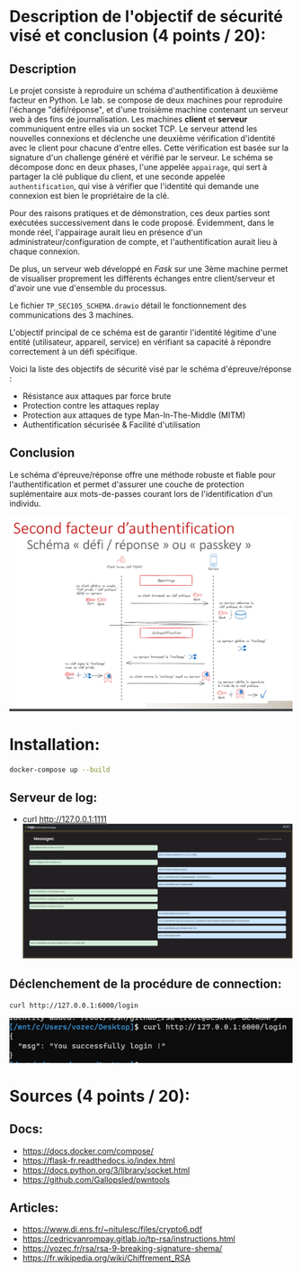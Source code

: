 # Description de l'objectif de sécurité visé et conclusion (4 points / 20):
## Description
Le projet consiste à reproduire un schéma d'authentification à deuxième facteur en Python.
Le lab. se compose de deux machines pour reproduire l'échange "défi/réponse", et d'une troisième machine contenant un serveur web à des fins de journalisation.
Les machines **client** et **serveur** communiquent entre elles via un socket TCP. Le serveur attend les nouvelles connexions et déclenche une deuxième vérification d'identité avec le client pour chacune d'entre elles. Cette vérification est basée sur la signature d'un challenge généré et vérifié par le serveur. Le schéma se décompose donc en deux phases, l'une appelée ``appairage``, qui sert à partager la clé publique du client, et une seconde appelée ``authentification``, qui vise à vérifier que l'identité qui demande une connexion est bien le propriétaire de la clé.

Pour des raisons pratiques et de démonstration, ces deux parties sont exécutées successivement dans le code proposé. Évidemment, dans le monde réel, l'appairage aurait lieu en présence d'un administrateur/configuration de compte, et l'authentification aurait lieu à chaque connexion.

De plus, un serveur web développé en *Fask* sur une 3ème machine permet de visualiser proprement les différents échanges entre client/serveur et d'avoir une vue d'ensemble du processus.

Le fichier ``TP_SEC105_SCHEMA.drawio`` détail le fonctionnement des communications des 3 machines.

L'objectif principal de ce schéma est de garantir l'identité légitime d'une entité (utilisateur, appareil, service) en vérifiant sa capacité à répondre correctement à un défi spécifique.

Voici la liste des objectifs de sécurité visé par le schéma d'épreuve/réponse :
- Résistance aux attaques par force brute
- Protection contre les attaques replay
- Protection aux attaques de type Man-In-The-Middle (MITM) 
- Authentification sécurisée & Facilité d'utilisation


## Conclusion
Le schéma d'épreuve/réponse offre une méthode robuste et fiable pour l'authentification et permet d'assurer une couche de protection suplémentaire aux mots-de-passes courant lors de l'identification d'un individu.

![Screen logs](./img/schema.png)

# Installation:
```bash
docker-compose up --build
```

## Serveur de log: 
- curl http://127.0.0.1:1111
![Screen logs](./img/logs.png)

## Déclenchement de la procédure de connection:
```bash
curl http://127.0.0.1:6000/login
```
![Screen logs](./img/start.png)


# Sources (4 points / 20):
## Docs:
- https://docs.docker.com/compose/
- https://flask-fr.readthedocs.io/index.html
- https://docs.python.org/3/library/socket.html
- https://github.com/Gallopsled/pwntools
## Articles:
- https://www.di.ens.fr/~nitulesc/files/crypto6.pdf
- https://cedricvanrompay.gitlab.io/tp-rsa/instructions.html
- https://vozec.fr/rsa/rsa-9-breaking-signature-shema/
- https://fr.wikipedia.org/wiki/Chiffrement_RSA
